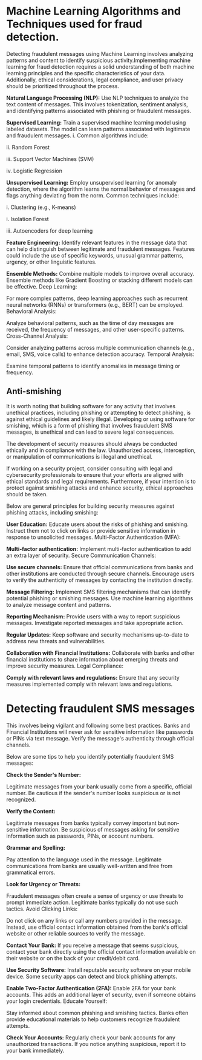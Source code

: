 # Machine Learning Algorithms and Techniques used for fraud detection.

Detecting fraudulent messages using Machine Learning involves analyzing patterns and content to identify suspicious activity.Implementing machine learning for fraud detection requires a solid understanding of both machine learning principles and the specific characteristics of your data. Additionally, ethical considerations, legal compliance, and user privacy should be prioritized throughout the process.

**Natural Language Processing (NLP):**
Use NLP techniques to analyze the text content of messages. This involves tokenization, sentiment analysis, and identifying patterns associated with phishing or fraudulent messages.

**Supervised Learning:**
Train a supervised machine learning model using labeled datasets. The model can learn patterns associated with legitimate and fraudulent messages.
i. Common algorithms include:

ii. Random Forest

iii. Support Vector Machines (SVM)

iv. Logistic Regression

**Unsupervised Learning:**
Employ unsupervised learning for anomaly detection, where the algorithm learns the normal behavior of messages and flags anything deviating from the norm. Common techniques include:

i. Clustering (e.g., K-means)

i. Isolation Forest

iii. Autoencoders for deep learning

**Feature Engineering:**
Identify relevant features in the message data that can help distinguish between legitimate and fraudulent messages. Features could include the use of specific keywords, unusual grammar patterns, urgency, or other linguistic features.

**Ensemble Methods:**
Combine multiple models to improve overall accuracy. Ensemble methods like Gradient Boosting or stacking different models can be effective.
Deep Learning:

For more complex patterns, deep learning approaches such as recurrent neural networks (RNNs) or transformers (e.g., BERT) can be employed.
Behavioral Analysis:

Analyze behavioral patterns, such as the time of day messages are received, the frequency of messages, and other user-specific patterns.
Cross-Channel Analysis:

Consider analyzing patterns across multiple communication channels (e.g., email, SMS, voice calls) to enhance detection accuracy.
Temporal Analysis:

Examine temporal patterns to identify anomalies in message timing or frequency.

## Anti-smishing 

It is worth noting that building software for any activity that involves unethical practices, including phishing or attempting to detect phishing, is against ethical guidelines and likely illegal. Developing or using software for smishing, which is a form of phishing that involves fraudulent SMS messages, is unethical and can lead to severe legal consequences.

The development of security measures should always be conducted ethically and in compliance with the law. Unauthorized access, interception, or manipulation of communications is illegal and unethical.

If working on a security project, consider consulting with legal and cybersecurity professionals to ensure that your efforts are aligned with ethical standards and legal requirements. Furthermore, if your intention is to protect against smishing attacks and enhance security, ethical approaches should be taken. 

 Below are general principles for building security measures against phishing attacks, including smishing:

**User Education:**
Educate users about the risks of phishing and smishing.
Instruct them not to click on links or provide sensitive information in response to unsolicited messages.
Multi-Factor Authentication (MFA):

**Multi-factor authentication:**
Implement multi-factor authentication to add an extra layer of security.
Secure Communication Channels:

**Use secure channels:**
Ensure that official communications from banks and other institutions are conducted through secure channels.
Encourage users to verify the authenticity of messages by contacting the institution directly.

**Message Filtering:**
Implement SMS filtering mechanisms that can identify potential phishing or smishing messages.
Use machine learning algorithms to analyze message content and patterns.

**Reporting Mechanism:**
Provide users with a way to report suspicious messages.
Investigate reported messages and take appropriate action.

**Regular Updates:**
Keep software and security mechanisms up-to-date to address new threats and vulnerabilities.

**Collaboration with Financial Institutions:**
Collaborate with banks and other financial institutions to share information about emerging threats and improve security measures.
Legal Compliance:

**Comply with relevant laws and regulations:**
Ensure that any security measures implemented comply with relevant laws and regulations.

# Detecting  fraudulent SMS messages 
This involves being vigilant and following some best practices. Banks and Financial Institutions  will never ask for sensitive information like passwords or PINs via text message. Verify the message's authenticity through official channels.

Below are some tips to help you identify potentially fraudulent SMS messages:

**Check the Sender's Number:**

Legitimate messages from your bank usually come from a specific, official number. Be cautious if the sender's number looks suspicious or is not recognized.

**Verify the Content:**

Legitimate messages from banks typically convey important but non-sensitive information. Be suspicious of messages asking for sensitive information such as passwords, PINs, or account numbers.

**Grammar and Spelling:**

Pay attention to the language used in the message. Legitimate communications from banks are usually well-written and free from grammatical errors.

**Look for Urgency or Threats:**

Fraudulent messages often create a sense of urgency or use threats to prompt immediate action. Legitimate banks typically do not use such tactics.
Avoid Clicking Links:

Do not click on any links or call any numbers provided in the message. Instead, use official contact information obtained from the bank's official website or other reliable sources to verify the message.

**Contact Your Bank:**
If you receive a message that seems suspicious, contact your bank directly using the official contact information available on their website or on the back of your credit/debit card.

**Use Security Software:**
Install reputable security software on your mobile device. Some security apps can detect and block phishing attempts.

**Enable Two-Factor Authentication (2FA):**
Enable 2FA for your bank accounts. This adds an additional layer of security, even if someone obtains your login credentials.
Educate Yourself:

Stay informed about common phishing and smishing tactics. Banks often provide educational materials to help customers recognize fraudulent attempts.

**Check Your Accounts:**
Regularly check your bank accounts for any unauthorized transactions. If you notice anything suspicious, report it to your bank immediately.
